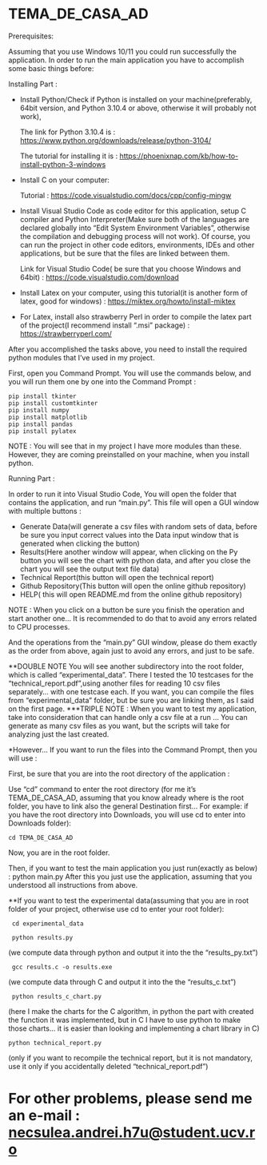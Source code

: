 # TEMA_DE_CASA_AD


Prerequisites:

Assuming that you use Windows 10/11 you could run successfully the application.
In order to run the main application you have to accomplish some basic things before:




Installing Part :

-	Install Python/Check if Python is installed on your machine(preferably, 64bit version, and Python 3.10.4 or above, otherwise it will probably not work),


      The link for Python 3.10.4 is : 
        https://www.python.org/downloads/release/python-3104/
    
      The tutorial for installing it is :
 	    https://phoenixnap.com/kb/how-to-install-python-3-windows

-	Install C on your computer:
  
      Tutorial : https://code.visualstudio.com/docs/cpp/config-mingw


-	Install Visual Studio Code as code editor for this application, setup C compiler and Python Interpreter(Make sure both of the languages are declared globally into “Edit System Environment Variables”, otherwise the compilation and debugging process will not work). Of course, you can run the project in other code editors, environments, IDEs and other applications, but be sure that the files are linked between them. 

    Link for Visual Studio Code( be sure that you choose Windows and 64bit) : 
        https://code.visualstudio.com/download

-	Install Latex on your computer, using this tutorial(it is another form of latex, good for windows) : https://miktex.org/howto/install-miktex

-	For Latex, install also strawberry Perl in order to compile the latex part of the project(I recommend install “.msi” package) : 
        https://strawberryperl.com/

After you accomplished the tasks above, you need to install the required python modules that I’ve used in my project.

First, open you Command Prompt.
You will use the commands below, and you will run them one by one into the Command Prompt :

    pip install tkinter
    pip install customtkinter
    pip install numpy
    pip install matplotlib
    pip install pandas
    pip install pylatex

NOTE : You will see that in my project I have more modules than these. However, they are coming preinstalled on your machine, when you install python.





Running Part : 

In order to run it into Visual Studio Code, You will open the folder that contains the application, and run “main.py”.
This file will open a GUI window with multiple buttons :
-	Generate Data(will generate a csv files with random sets of data, before be sure you input correct values into the Data input window that is generated when clicking the button)
-	Results(Here another window will appear, when clicking on the Py button you will see the chart with python data, and after you close the chart you will see the output text file data)
-	Technical Report(this button will open the technical report)
-	Github Repository(This button will open the online github repository)
-	HELP( this will open README.md from the online github repository)

NOTE : When you click on a button be sure you finish the operation and start another one… It is recommended to do that to avoid any errors related to CPU processes.

And the operations from the “main.py” GUI window, please do them exactly as the order from above, again just to avoid any errors, and just to be safe.

**DOUBLE NOTE You will see another subdirectory into the root folder, which is called “experimental_data”.
There I tested the 10 testcases for the “technical_report.pdf”,using another files for reading 10 csv files separately… with one testcase each.
If you want, you can compile the files from “experimental_data” folder, but be sure you are linking them, as I said on the first page.
***TRIPLE NOTE : When you want to test my application, take into consideration that can handle only a csv file at a run … You can generate as many csv files as you want, but the scripts will take for analyzing just the last created.

*However… If you want to run the files into the Command Prompt, then you will use : 

First, be sure that you are into the root directory of the application : 

Use “cd” command to enter the root directory (for me it’s TEMA_DE_CASA_AD, assuming that you know already where is the root folder, you have to link also the general Destination first… For example: if you have the root directory into Downloads, you will use cd to enter into Downloads folder):

    cd TEMA_DE_CASA_AD

Now, you are in the root folder.

Then, if you want to test the main application you just run(exactly as below) :
  python main.py 
After this you just use the application, assuming that you understood all instructions from above.

**If you want to test the experimental data(assuming that you are in root folder of your project, otherwise use cd to enter your root folder):


     cd experimental_data

     python results.py 
(we compute data through python and output it into the the “results_py.txt”)


     gcc results.c -o results.exe
  (we compute data through C and output it into the the “results_c.txt”)

     python results_c_chart.py
   (here I make the charts for the C algorithm, in python the part with created the function it was implemented, but in C I have to use python to make those charts… it is easier than looking and implementing a chart library in C)


    python technical_report.py     
(only if you want to recompile the technical report, but it is not mandatory, use it only if you accidentally deleted “technical_report.pdf”)



  For other problems, please send me an e-mail : necsulea.andrei.h7u@student.ucv.ro
=

